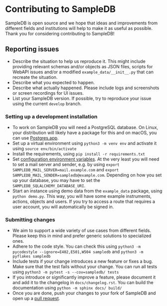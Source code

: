 # Contributing to SampleDB

SampleDB is open source and we hope that ideas and improvements from different fields and institutions will help to make it as useful as possible. Thank you for considering contributing to SampleDB!

## Reporting issues

- Describe the situation to help us reproduce it. This might include providing relevant schemas and/or objects as JSON files, scripts for WebAPI issues and/or a modified `example_data/__init__.py` that can recreate the situation.
- Describe what you expected to happen.
- Describe what actually happened. Please include logs and screenshots or screen recordings for UI issues.
- List your SampleDB version. If possible, try to reproduce your issue using the current `develop` branch.

### Setting up a development installation

- To work on SampleDB you will need a PostgreSQL database. On Linux, your distribution will likely have a package for this and on macOS, you can use [Postgres.app](https://postgresapp.com/).
- Set up a virtual environment using `python3 -m venv env` and activate it using `source env/bin/activate`
- Install the requirements, using `pip install -r requirements.txt`
- Set [configuration environment variables](https://scientific-it-systems.iffgit.fz-juelich.de/SampleDB/developer_guide/configuration.html). At the very least you will need to set a mail server and sender, e.g. by using `export SAMPLEDB_MAIL_SERVER=mail.example.com` and `export SAMPLEDB_MAIL_SENDER=sampledb@example.com`. Depending on how you set up your database, you may have to set the `SAMPLEDB_SQLALCHEMY_DATABASE_URI`.
- Start an instance using demo data from the `example_data` package, using `python demo.py`. This way, you will have some example instruments, actions, objects and users. If you try to access a route that requires a user account, you will automatically be signed in.

### Submitting changes

- We aim to support a wide variety of use cases from different fields. Please keep this in mind and prefer generic solutions to specialized ones.
- Adhere to the code style. You can check this using `python3 -m pycodestyle --ignore=E402,E501,W504 sampledb` and `python3 -m pyflakes sampledb`
- Include tests if your change introduces a new feature or fixes a bug. Make sure that the test fails
  without your change. You can run all tests using `python3 -m pytest -s --cov=sampledb/ tests`
- If you introduce or significantly improve a feature, please document it and add it to the changelog in `docs/changelog.rst`. You can build the documentation using `python -m sphinx docs/ build/`
- Once you are done, push your changes to your fork of SampleDB and open up a [pull request](https://github.com/sciapp/sampledb/compare).
